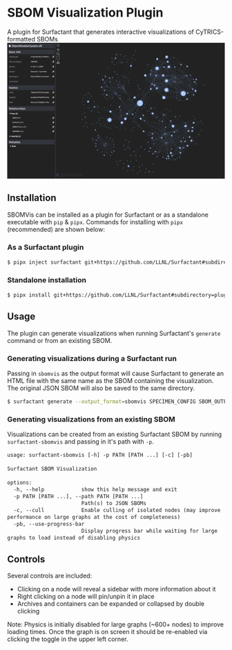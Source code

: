 # SBOM Visualization Plugin
A plugin for Surfactant that generates interactive visualizations of CyTRICS-formatted SBOMs
![Example Output](./Example.jpeg)

## Installation
SBOMVis can be installed as a plugin for Surfactant or as a standalone executable with `pip` & `pipx`. Commands for installing with `pipx` (recommended) are shown below:
### As a Surfactant plugin
```bash
$ pipx inject surfactant git+https://github.com/LLNL/Surfactant#subdirectory=plugins/SBOMVis
```

### Standalone installation
```bash
$ pipx install git+https://github.com/LLNL/Surfactant#subdirectory=plugins/SBOMVis
```

## Usage
The plugin can generate visualizations when running Surfactant's `generate` command or from an existing SBOM.

### Generating visualizations during a Surfactant run
Passing in `sbomvis` as the output format will cause Surfactant to generate an HTML file with the same name as the SBOM containing the visualization. The original JSON SBOM will also be saved to the same directory.
```bash
$ surfactant generate --output_format=sbomvis SPECIMEN_CONFIG SBOM_OUTFILE
```

### Generating visualizations from an existing SBOM
Visualizations can be created from an existing Surfactant SBOM by running `surfactant-sbomvis` and passing in it's path with `-p`.
```
usage: surfactant-sbomvis [-h] -p PATH [PATH ...] [-c] [-pb]

Surfactant SBOM Visualization

options:
  -h, --help            show this help message and exit
  -p PATH [PATH ...], --path PATH [PATH ...]
                        Path(s) to JSON SBOMs
  -c, --cull            Enable culling of isolated nodes (may improve performance on large graphs at the cost of completeness)
  -pb, --use-progress-bar
                        Display progress bar while waiting for large graphs to load instead of disabling physics
```

## Controls
Several controls are included:
* Clicking on a node will reveal a sidebar with more information about it
* Right clicking on a node will pin/unpin it in place
* Archives and containers can be expanded or collapsed by double clicking

Note: Physics is initially disabled for large graphs (~600+ nodes) to improve loading times. Once the graph is on screen it should be re-enabled via clicking the toggle in the upper left corner.
